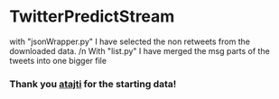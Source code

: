 # TwitterPredictStream

with "jsonWrapper.py" I have selected the non retweets from the downloaded data.
/n
With "list.py" I have merged the msg parts of the tweets into one bigger file


### Thank you [atajti](https://github.com/atajtim) for the starting data!
